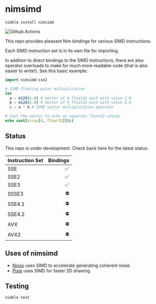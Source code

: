 # nimsimd

`nimble install nimsimd`

![Github Actions](https://github.com/guzba/nimsimd/workflows/Github%20Actions/badge.svg)

This repo provides pleasant Nim bindings for various SIMD instructions.

Each SIMD instruction set is in its own file for importing.

In addition to direct bindings to the SIMD instructions, there are also operator overloads to make for much more readable code (that is also easier to write!). See this basic example:

```nim
import nimsimd/sse2

# SIMD floating point multiplication
let
  a = m128(1.0) # Vector of 4 float32 each with value 1.0
  b = m128(2.0) # Vector of 4 float32 each with value 2.0
  c = a * b # SIMD vector multiplication operator

# Cast the vector to echo as separate float32 values
echo cast[array[4, float32]](c)
```

## Status

This repo is under development. Check back here for the latest status.

Instruction Set | Bindings
--- | ---:
SSE | ✅
SSE2 | ✅
SSE3 | ✅
SSSE3 | ⛔
SSE4.1 | ⛔
SSE4.2 | ⛔
AVX | ⛔
AVX2 | ⛔

## Uses of nimsimd

* [Noisy](https://github.com/guzba/noisy) uses SIMD to accelerate generating coherent noise.
* [Pixie](https://github.com/treeform/pixie) uses SIMD for faster 2D drawing.

## Testing

`nimble test`
